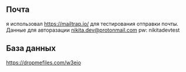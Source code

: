## Почта
я использовал https://mailtrap.io/ для тестирования отправки почты.
Данные для авторазации nikita.dev@protonmail.com pw: nikitadevtest

## База данных
https://dropmefiles.com/w3eio



